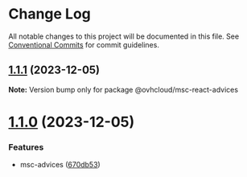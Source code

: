 # Change Log

All notable changes to this project will be documented in this file.
See [Conventional Commits](https://conventionalcommits.org) for commit guidelines.

## [1.1.1](https://github.com/ovh/manager/compare/@ovhcloud/msc-react-advices@1.1.0...@ovhcloud/msc-react-advices@1.1.1) (2023-12-05)

**Note:** Version bump only for package @ovhcloud/msc-react-advices





# [1.1.0](https://github.com/ovh/manager/compare/@ovhcloud/msc-react-advices@1.0.0...@ovhcloud/msc-react-advices@1.1.0) (2023-12-05)


### Features

* msc-advices ([670db53](https://github.com/ovh/manager/commit/670db53549b433db305fa4e6875d804dc2da56c3))
